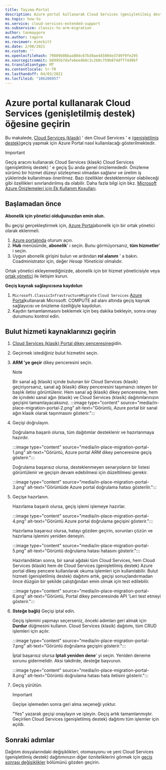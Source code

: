 ```yaml
---
title: Taşıma-Portal
description: Azure portal kullanarak Cloud Services (genişletilmiş destek) geçirme
ms.topic: how-to
ms.service: cloud-services-extended-support
ms.subservice: classic-to-arm-migration
author: tanmaygore
ms.author: tagore
ms.reviewer: mimckitt
ms.date: 2/08/2021
ms.custom: ''
ms.openlocfilehash: 79889b08baa80dc67b30ae445004e37d9f9fe295
ms.sourcegitcommit: b8995b7dafe6ee4b8c3c2b0c759b874dff74d96f
ms.translationtype: MT
ms.contentlocale: tr-TR
ms.lasthandoff: 04/03/2021
ms.locfileid: "106286957"
---
```

# <a name="migrate-to-cloud-services-extended-support-using-the-azure-portal"></a>Azure portal kullanarak Cloud Services (genişletilmiş destek) öğesine geçirin

Bu makalede, [Cloud Services (klasik)](../cloud-services/cloud-services-choose-me.md) ' den Cloud Services ' e [(genişletilmiş destek)](overview.md)geçiş yapmak için Azure Portal nasıl kullanılacağı gösterilmektedir.

> [!IMPORTANT]
> Geçiş aracını kullanarak Cloud Services (klasik) Cloud Services (genişletilmiş destek) ' e geçiş Şu anda genel önizlemededir. Önizleme sürümü bir hizmet düzeyi sözleşmesi olmadan sağlanır ve üretim iş yüklerinde kullanılması önerilmez. Bazı özellikler desteklenmiyor olabileceği gibi özellikleri sınırlandırılmış da olabilir. Daha fazla bilgi için bkz. [Microsoft Azure Önizlemeleri için Ek Kullanım Koşulları](https://azure.microsoft.com/support/legal/preview-supplemental-terms/).

## <a name="before-you-begin"></a>Başlamadan önce

**Abonelik için yönetici olduğunuzdan emin olun.**

Bu geçişi gerçekleştirmek için, [Azure Portal](https://portal.azure.com)abonelik için bir ortak yönetici olarak eklenmeli.

1. [Azure portalında](https://portal.azure.com) oturum açın.
2. **Hub** menüsünde, **abonelik**' ı seçin. Bunu görmüyorsanız, **tüm hizmetler**' i seçin.
3. Uygun abonelik girişini bulun ve ardından **rol alanım** ' a bakın. Coadministrator için, değer *Hesap Yöneticisi* olmalıdır.

Ortak yönetici ekleyemediğinizde, abonelik için bir hizmet yöneticisiyle veya [ortak yönetici](../role-based-access-control/classic-administrators.md) ile iletişim kurun.

**Geçiş kaynak sağlayıcısına kaydolun**

1. `Microsoft.ClassicInfrastructureMigrate` `Cloud Services` [Azure Portal](https://docs.microsoft.com/azure/azure-resource-manager/management/resource-providers-and-types#register-resource-provider-1)kullanarak Microsoft. COMPUTE ad alanı altında geçiş kaynak sağlayıcısı ve önizleme özelliğiyle kaydolun.  
1. Kaydın tamamlanmasını beklemek için beş dakika bekleyin, sonra onay durumunu kontrol edin. 

## <a name="migrate-your-cloud-service-resources"></a>Bulut hizmeti kaynaklarınızı geçirin

1. [Cloud Services (klasik) Portal dikey penceresine](https://ms.portal.azure.com/#blade/HubsExtension/BrowseResourceBlade/resourceType/microsoft.classicCompute%2FdomainNames)gidin. 
2. Geçirmek istediğiniz bulut hizmetini seçin.
3. **ARM 'ye geçir** dikey penceresini seçin.

    > [!NOTE]
    > Bir sanal ağ (klasik) içinde bulunan bir Cloud Services (klasik) geçiriyorsanız, sanal ağ (klasik) dikey penceresini taşımanızı isteyen bir başlık iletisi görüntülenir.
    > Hem sanal ağ (klasik) dikey penceresine, hem de içindeki sanal ağın (klasik) ve Cloud Services (klasik) dağıtımlarınızın geçişini tamamlayacaksınız.
    > :::image type="content" source="media/in-place-migration-portal-2.png" alt-text="Görüntü, Azure portal bir sanal ağın klasik olarak taşınmasını gösterir.":::
 

4. Geçişi doğrulayın. 

    Doğrulama başarılı olursa, tüm dağıtımlar desteklenir ve hazırlanmaya hazırdır.  

    :::image type="content" source="media/in-place-migration-portal-1.png" alt-text="Görüntü, Azure portal ARM dikey penceresine geçiş gösterir.":::

    Doğrulama başarısız olursa, desteklenmeyen senaryoların bir listesi görüntülenir ve geçişin devam edebilmesi için düzeltilmesi gerekir. 

    :::image type="content" source="media/in-place-migration-portal-3.png" alt-text="Görüntüde Azure portal doğrulama hatası gösterilir.":::

5. Geçişe hazırlanın.

    Hazırlama başarılı olursa, geçiş işlemi işlemeye hazırlar.
    
    :::image type="content" source="media/in-place-migration-portal-4.png" alt-text="Görüntü Azure portal doğrulama geçişini gösterir.":::

    Hazırlama başarısız olursa, hatayı gözden geçirin, sorunları çözün ve hazırlama işlemini yeniden deneyin. 

    :::image type="content" source="media/in-place-migration-portal-5.png" alt-text="Görüntü doğrulama hatası hatasını gösterir.":::

      Hazırlandıktan sonra, bir sanal ağdaki tüm Cloud Services, hem Cloud Services (klasik) hem de Cloud Services (genişletilmiş destek) Azure portal dikey pencere kullanılarak okuma işlemleri için kullanılabilir. Bulut hizmeti (genişletilmiş destek) dağıtımı artık, geçişi sonuçlandırmadan önce düzgün bir şekilde çalıştığından emin olmak için test edilebilir. 
 
    :::image type="content" source="media/in-place-migration-portal-6.png" alt-text="Görüntü, Portal dikey penceresinde API 'Leri test etmeyi gösterir.":::

6.  **(Isteğe bağlı)** Geçişi iptal edin. 
    
    Geçiş işlemini yapmayı seçerseniz, önceki adımları geri almak için **Durdur** düğmesini kullanın. Cloud Services (klasik) dağıtımı, tüm CRUD işlemleri için açılır.

    :::image type="content" source="media/in-place-migration-portal-7.png" alt-text="Görüntü doğrulama geçişini gösterir.":::

    İptal başarısız olursa **Iptali yeniden dene**' yi seçin. Yeniden deneme sorunu gidermelidir. Aksi takdirde, desteğe başvurun. 
 
    :::image type="content" source="media/in-place-migration-portal-8.png" alt-text="Görüntü doğrulama hatası hata iletisini gösterir.":::

7.  Geçiş yürütün.

    >[!IMPORTANT]
    > Geçişe işlemeden sonra geri alma seçeneği yoktur. 
    
    "Yes" yazarak geçişi onaylayın ve işleyin. Geçiş artık tamamlanmıştır. Geçirilen Cloud Services (genişletilmiş destek) dağıtımı tüm işlemler için açıldı. 

## <a name="next-steps"></a>Sonraki adımlar
Dağıtım dosyalarındaki değişiklikleri, otomasyonu ve yeni Cloud Services (genişletilmiş destek) dağıtımınızın diğer özniteliklerini görmek için [geçiş sonrası değişiklikler](in-place-migration-overview.md#post-migration-changes) bölümünü gözden geçirin. 
